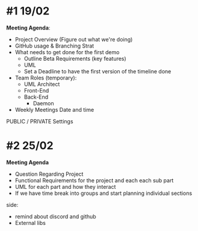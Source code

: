 
# #1 19/02
**Meeting Agenda**:
- Project Overview (Figure out what we're doing)
- GitHub usage & Branching Strat
- What needs to get done for the first demo
	- Outline Beta Requirements (key features)
	- UML
	- Set a Deadline to have the first version of the timeline done
- Team Roles (temporary):
	- UML Architect
	- Front-End
	- Back-End
		- Daemon
- Weekly Meetings Date and time 


PUBLIC / PRIVATE Settings

# #2 25/02
**Meeting Agenda**
- Question Regarding Project
- Functional Requirements for the project and each each sub part
- UML for each part and how they interact
- If we have time break into groups and start planning individual sections


side: 
- remind about discord and github 
- External libs